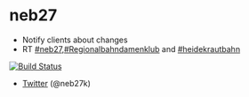 # neb27

 * Notify clients about changes
 * RT [\#neb27](https://twitter.com/hashtag/neb27),[\#Regionalbahndamenklub](https://twitter.com/hashtag/Regionalbahndamenklub) and [\#heidekrautbahn](https://twitter.com/hashtag/heidekrautbahn) 
 


[![Build Status](https://travis-ci.org/devtty/neb27.svg?branch=master)](https://travis-ci.org/devtty/neb27)

* [Twitter](http://twitter.com/neb27k) (@neb27k)
